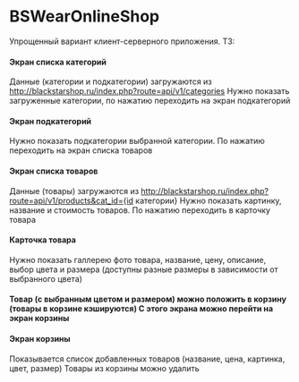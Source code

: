 # BSWearOnlineShop
Упрощенный вариант клиент-серверного приложения. 
ТЗ:
#### Экран списка категорий
Данные (категории и подкатегории) загружаются из http://blackstarshop.ru/index.php?route=api/v1/categories
Нужно показать загруженные категории, по нажатию переходить на экран подкатегорий
#### Экран подкатегорий
Нужно показать подкатегории выбранной категории. По нажатию переходить на экран списка товаров
#### Экран списка товаров
Данные (товары) загружаются из http://blackstarshop.ru/index.php?route=api/v1/products&cat_id={id категории}
Нужно показать картинку, название и стоимость товаров. По нажатию переходить в карточку товара
#### Карточка товара
Нужно показать галлерею фото товара, название, цену, описание, выбор цвета и размера (доступны разные размеры в зависимости от выбранного цвета)
#### Товар (с выбранным цветом и размером) можно положить в корзину (товары в корзине кэшируются) С этого экрана можно перейти на экран корзины
#### Экран корзины
Показывается список добавленных товаров (название, цена, картинка, цвет, размер) Товары из корзины можно удалить
